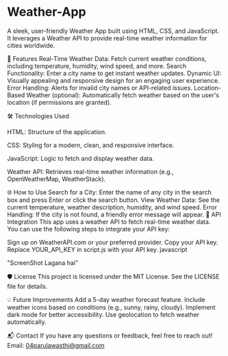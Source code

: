 # Weather-App
A sleek, user-friendly Weather App built using HTML, CSS, and JavaScript. It leverages a Weather API to provide real-time weather information for cities worldwide.

🚀 Features
Real-Time Weather Data: Fetch current weather conditions, including temperature, humidity, wind speed, and more.
Search Functionality: Enter a city name to get instant weather updates.
Dynamic UI: Visually appealing and responsive design for an engaging user experience.
Error Handling: Alerts for invalid city names or API-related issues.
Location-Based Weather (optional): Automatically fetch weather based on the user's location (if permissions are granted).

🛠️ Technologies Used

HTML: Structure of the application.

CSS: Styling for a modern, clean, and responsive interface.

JavaScript: Logic to fetch and display weather data.

Weather API: Retrieves real-time weather information (e.g., OpenWeatherMap, WeatherStack).

🌐 How to Use
Search for a City: Enter the name of any city in the search box and press Enter or click the search button.
View Weather Data: See the current temperature, weather description, humidity, and wind speed.
Error Handling: If the city is not found, a friendly error message will appear.
📝 API Integration
This app uses a weather API to fetch real-time weather data. You can use the following steps to integrate your API key:

Sign up on WeatherAPI.com or your preferred provider.
Copy your API key.
Replace YOUR_API_KEY in script.js with your API key.
javascript

"ScreenShot Lagana hai"

🛡️ License
This project is licensed under the MIT License. See the LICENSE file for details.

💡 Future Improvements
Add a 5-day weather forecast feature.
Include weather icons based on conditions (e.g., sunny, rainy, cloudy).
Implement dark mode for better accessibility.
Use geolocation to fetch weather automatically.

📬 Contact
If you have any questions or feedback, feel free to reach out!
Email: 04parulawasthi@gmail.com
